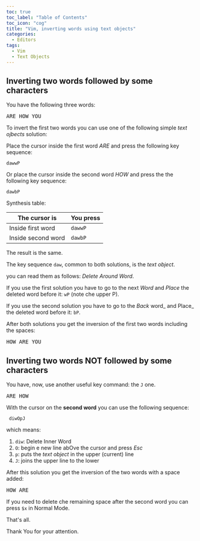 ```yaml
---
toc: true
toc_label: "Table of Contents"
toc_icon: "cog"
title: "Vim, inverting words using text objects"
categories:
  - Editors
tags:
  - Vim
  - Text Objects
---
```




## Inverting two words followed by some characters

You have the following three words:
      
<pre>
ARE HOW YOU
</pre>


To invert the first two words  you can use one of the following simple _text ojbects_ solution:

Place the cursor inside the first word _ARE_ and press the following key sequence: 

```
dawwP
```

Or place  the cursor inside the second word _HOW_  and press the  the following key sequence:

```
dawbP
```



Synthesis table:

|  The cursor  is | You  press  |
|---|---|
| Inside first   word | `dawwP`|
| Inside  second  word | `dawbP` |

The result is the same.


The key sequence `daw`, common to both solutions, is the _text object_. 

you can read them as follows: _Delete Around Word_.

If you use the first solution you have to go to the next _Word_ and _Place_ the deleted word before it: `wP` (note che upper P).



If you use the second solution you have to go to the _Back_ word_ and Place_ the deleted word before it: `bP`.




After both solutions you get the inversion of the first two words including the spaces:

<pre>
HOW ARE YOU
</pre>

        


         
## Inverting two words NOT followed by some characters




You have, now, use another useful key command: the `J` one.

 


<pre>
ARE HOW
</pre>

 With the cursor on the **second word** you can use the following sequence:

```
 diwOpJ
 ```

 which means:

1. `diw`: Delete Inner Word
1. `O`: begin e new line abOve the cursor and press _Esc_
1. `p`: puts the _text object_ in the upper (current) line
1. `J`:  joins the upper line to the lower





After this solution you get the inversion of the two words with a space added: 

<pre>
HOW ARE 
</pre>

If you need to delete che remaining space after the second word you can press `$x` in Normal Mode.

That's all.

Thank You for your attention.
